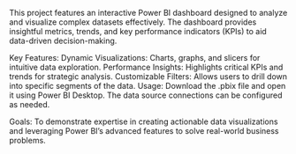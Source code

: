 This project features an interactive Power BI dashboard designed to analyze and visualize complex datasets effectively. The dashboard provides insightful metrics, trends, and key performance indicators (KPIs) to aid data-driven decision-making.

Key Features:
Dynamic Visualizations: Charts, graphs, and slicers for intuitive data exploration.
Performance Insights: Highlights critical KPIs and trends for strategic analysis.
Customizable Filters: Allows users to drill down into specific segments of the data.
Usage:
Download the .pbix file and open it using Power BI Desktop. The data source connections can be configured as needed.

Goals:
To demonstrate expertise in creating actionable data visualizations and leveraging Power BI’s advanced features to solve real-world business problems.
